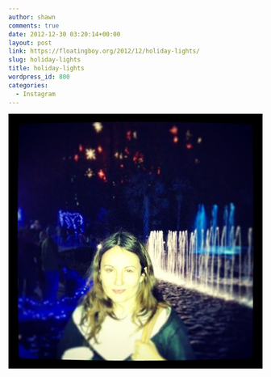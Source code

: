 ```yaml
---
author: shawn
comments: true
date: 2012-12-30 03:20:14+00:00
layout: post
link: https://floatingboy.org/2012/12/holiday-lights/
slug: holiday-lights
title: holiday-lights
wordpress_id: 800
categories:
  - Instagram
---
```


![](/assets/media/2012/12/07a6f6a052e811e2b9ed22000a1f8cd8_7.jpg)
